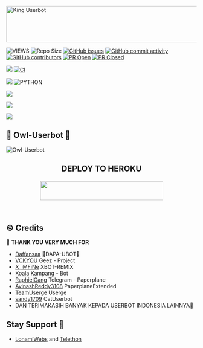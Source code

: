 <a href="https://cooltext.com"><img src="https://images.cooltext.com/5540661.gif" width="802" height="96" alt="King Userbot" /></a>

![VIEWS](https://komarev.com/ghpvc/?username=maspion27)
![Repo Size](https://img.shields.io/github/repo-size/cannskuy/Owl-Userbot?&style=plastic&logo=github)
[![GitHub issues](https://img.shields.io/github/issues/cannskuy/Owl-Userbot?&style=plastic&logo=github)](https://github.com/cannskuy/Owl-Userbot/issues)
[![GitHub commit activity](https://img.shields.io/github/commit-activity/m/cannskuy/Owl-Userbot?&style=plastic&logo=github)](https://github.com/maspion27/Owl-Userbot/graphs/commit-activity)
[![GitHub contributors](https://img.shields.io/github/contributors/cannskuy/Owl-Userbot?&style=plastic&logo=github)](https://GitHub.com/cannskuy/Owl-Userbot/graphs/contributors/)
[![PR Open](https://img.shields.io/github/issues-pr/cannskuy/Owl-Userbot?&style=plastic&logo=github)](https://github.com/cannskuy/Owl-Userbot/pulls)
[![PR Closed](https://img.shields.io/github/issues-pr-closed/cannskuy/Owl-Userbot?&style=plastic&logo=github)](https://github.com/cannskuy/Owl-Userbot/pulls?q=is:closed)
<p align="justify">
<a href="https://github.com/cannskuy/Owl-Userbot/commits/Owl-Userbot"><img src="https://img.shields.io/github/last-commit/maspion27/Owl-Userbot?color=ff69b4&logo=github&logoColor=ff69b4&style=for-the-badge" /></a>
<a href="https://github.com/cannskuy/Owl-Userbot/actions/workflows/main.yml"><img src="https://img.shields.io/github/workflow/status/maspion27/Owl-Userbot/CI/Owl-Userbot?style=for-the-badge&logo=github-actions&logoColor=aqua" alt="CI" /></a>
</p>
<p align="justify">
<a href="https://pypi.org/project/Telethon/"><img src="https://img.shields.io/pypi/v/telethon?color=important&label=telethon&logo=python&logoColor=brightgreen&style=for-the-badge" /></a>
<img alt="PYTHON" src="https://img.shields.io/badge/PYTHON-v3.9.5-white?style=for-the-badge&logo=appveyor"/>
</p>
<p align="left">
</p>

<p align="left">
  <a href="https://github.com/cannskuy/Owl-Userbot/fork"><img src="https://img.shields.io/github/forks/cannskuy/Owl-Userbot?label=Fork&style=social"></a>
  </p>
<p align="left">
  <a href="https://github.com/cannskuy/Owl-Userbot"><img src="https://img.shields.io/github/stars/cannskuy/Owl-Userbot?style=social"></a>
  </p>
<p align="left">
  <a href="https://github.com/cannskuy/Owl-Userbot/blob/Owl-Userbot/LICENSE"><img src="https://img.shields.io/github/license/cannskuy/Owl-Userbot?&style=social&logo=github">
  </a></p>

##  🦉 Owl-Userbot 🦉 
![Owl-Userbot](https://telegra.ph/file/229e413e9cd607e04cc80.jpg)

## <p align="center">DEPLOY TO HEROKU</p>

<p align="center"><a href="https://heroku.com/deploy?template=https://github.com/cannskuy/Owl-Userbot/tree/Owl-Userbot">
  <img src="https://img.shields.io/badge/Deploy%20To%20Heroku-aqua?style=flat&logo=heroku" width="325" height="50.100" /></a></p>

<br>
</p>

## © Credits 

 🙏 **THANK YOU VERY MUCH FOR**

*   [Daffansaa](https://github.com/Daffansaa/DAPA-UBOT)   🐯DAPA-UBOT🐯
*   [VCKYOU](https://github.com/Vckyou/Geez-Project)    Geez - Project
*   [X_iMFiNe](https://github.com/ximfine/xBot-Remix)    XBOT-REMIX
*   [Koala](https://github.com/ManusiaRakitan/Kampang-Bot)    Kampang - Bot
*   [RaphielGang](https://github.com/RaphielGang)    Telegram - Paperplane
*   [AvinashReddy3108](https://github.com/AvinashReddy3108)    PaperplaneExtended
*   [TeamUserge](https://github.com/UsergeTeam/Userge)    Userge
*   [sandy1709](https://github.com/sandy1709/catuserbot)    CatUserbot
*   DAN TERIMAKASIH BANYAK KEPADA USERBOT INDONESIA LAINNYA🙏


## Stay Support 🚀
*   [LonamiWebs](https://github.com/LonamiWebs/) and [Telethon](https://github.com/LonamiWebs/Telethon)
